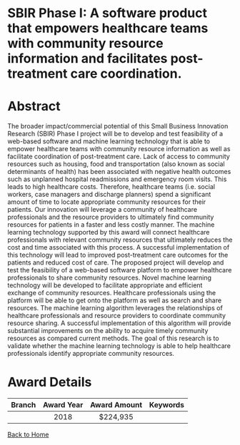 
SBIR Phase I: A software product that empowers healthcare teams with community resource information and facilitates post-treatment care coordination.
=====================================================================================================================================================

# Abstract


The broader impact/commercial potential of this Small Business Innovation Research (SBIR) Phase I project will be to develop and test feasibility of a web-based software and machine learning technology that is able to empower healthcare teams with community resource information as well as facilitate coordination of post-treatment care. Lack of access to community resources such as housing, food and transportation (also known as social determinants of health) has been associated with negative health outcomes such as unplanned hospital readmissions and emergency room visits. This leads to high healthcare costs. Therefore, healthcare teams (i.e. social workers, case managers and discharge planners) spend a significant amount of time to locate appropriate community resources for their patients. Our innovation will leverage a community of healthcare professionals and the resource providers to ultimately find community resources for patients in a faster and less costly manner. The machine learning technology supported by this award will connect healthcare professionals with relevant community resources that ultimately reduces the cost and time associated with this process. A successful implementation of this technology will lead to improved post-treatment care outcomes for the patients and reduced cost of care. The proposed project will develop and test the feasibility of a web-based software platform to empower healthcare professionals to share community resources. Novel machine learning technology will be developed to facilitate appropriate and efficient exchange of community resources. Healthcare professionals using the platform will be able to get onto the platform as well as search and share resources. The machine learning algorithm leverages the relationships of healthcare professionals and resource providers to coordinate community resource sharing. A successful implementation of this algorithm will provide substantial improvements on the ability to acquire timely community resources as compared current methods. The goal of this research is to validate whether the machine learning technology is able to help healthcare professionals identify appropriate community resources.  

# Award Details

|Branch|Award Year|Award Amount|Keywords|
| :---: | :---: | :---: | :---: |
||2018|$224,935||
  
  


[Back to Home](https://github.com/chrischow/dod_sbir_awards/JT/#340)
